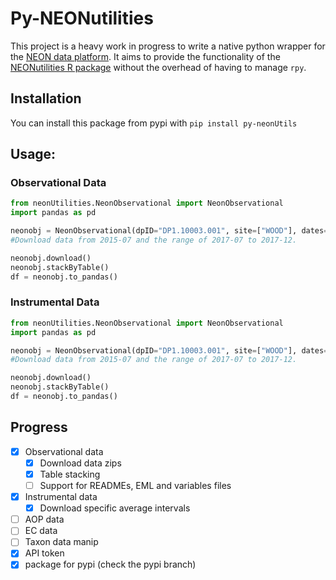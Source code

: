 # Py-NEONutilities

This project is a heavy work in progress to write a native python wrapper for the [NEON data platform](https://data.neonscience.org).
It aims to provide the functionality of the [NEONutilities R package](https://github.com/NEONScience/NEON-utilities/tree/master/neonUtilities)
without the overhead of having to manage `rpy`.

## Installation
You can install this package from pypi with `pip install py-neonUtils`


## Usage:

### Observational Data
```python
from neonUtilities.NeonObservational import NeonObservational
import pandas as pd

neonobj = NeonObservational(dpID="DP1.10003.001", site=["WOOD"], dates=["2015-07",["2017-07","2017-12"]], package="basic")
#Download data from 2015-07 and the range of 2017-07 to 2017-12.

neonobj.download()
neonobj.stackByTable()
df = neonobj.to_pandas()
```
### Instrumental Data 
```python
from neonUtilities.NeonObservational import NeonObservational
import pandas as pd

neonobj = NeonObservational(dpID="DP1.10003.001", site=["WOOD"], dates=["2015-07",["2017-07","2017-12"]], package="basic")
#Download data from 2015-07 and the range of 2017-07 to 2017-12.

neonobj.download()
neonobj.stackByTable()
df = neonobj.to_pandas()
```



## Progress
- [X] Observational data
  - [X] Download data zips 
  - [X] Table stacking
  - [ ] Support for READMEs, EML and variables files
- [X] Instrumental data
  - [X] Download specific average intervals
- [ ] AOP data
- [ ] EC data
- [ ] Taxon data manip
- [X] API token
- [X] package for pypi (check the pypi branch)
